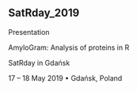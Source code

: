 ## SatRday_2019

Presentation

AmyloGram: Analysis of proteins in R

SatRday in Gdańsk

17 – 18 May 2019 • Gdańsk, Poland
